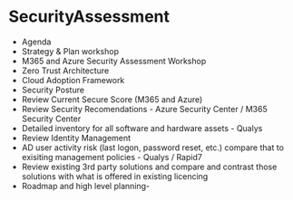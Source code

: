 # SecurityAssessment
- Agenda
- Strategy & Plan workshop
- M365 and Azure Security Assessment Workshop
- Zero Trust Architecture
- Cloud Adoption Framework
- Security Posture
- Review Current Secure Score (M365 and Azure)
- Review Security Recomendations - Azure Security Center / M365 Security Center
- Detailed inventory for all software and hardware assets - Qualys
- Review Identity Management
- AD user activity risk (last logon, password reset, etc.) compare that to exisiting management policies - Qualys / Rapid7
- Review existing 3rd party solutions and compare and contrast those solutions with what is offered in existing licencing
- Roadmap and high level planning- 
